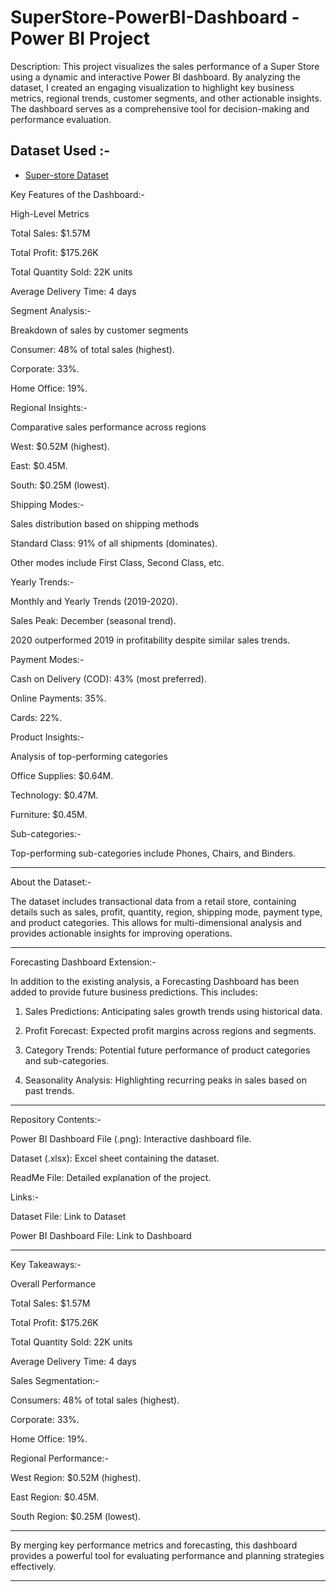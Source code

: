 # SuperStore-PowerBI-Dashboard - Power BI Project

Description: 
This project visualizes the sales performance of a Super Store using a dynamic and interactive Power BI dashboard. By analyzing the dataset, I created an engaging visualization to highlight key business metrics, regional trends, customer segments, and other actionable insights. The dashboard serves as a comprehensive tool for decision-making and performance evaluation.

## Dataset Used :- 
- <a href="https://github.com/DipanjanBasak-git/SuperStore-PowerBI-Dashboard/blob/main/SuperStore%20Sales%20DataSet.xlsx"> Super-store Dataset</a>

Key Features of the Dashboard:-

High-Level Metrics

Total Sales: $1.57M

Total Profit: $175.26K

Total Quantity Sold: 22K units

Average Delivery Time: 4 days


Segment Analysis:-

Breakdown of sales by customer segments

Consumer: 48% of total sales (highest).

Corporate: 33%.

Home Office: 19%.



Regional Insights:-

Comparative sales performance across regions

West: $0.52M (highest).

East: $0.45M.

South: $0.25M (lowest).



Shipping Modes:-

Sales distribution based on shipping methods

Standard Class: 91% of all shipments (dominates).

Other modes include First Class, Second Class, etc.



Yearly Trends:-

Monthly and Yearly Trends (2019-2020).

Sales Peak: December (seasonal trend).

2020 outperformed 2019 in profitability despite similar sales trends.



Payment Modes:-

Cash on Delivery (COD): 43% (most preferred).

Online Payments: 35%.

Cards: 22%.


Product Insights:-

Analysis of top-performing categories

Office Supplies: $0.64M.

Technology: $0.47M.

Furniture: $0.45M.


Sub-categories:-

Top-performing sub-categories include Phones, Chairs, and Binders.




---

About the Dataset:-

The dataset includes transactional data from a retail store, containing details such as sales, profit, quantity, region, shipping mode, payment type, and product categories. This allows for multi-dimensional analysis and provides actionable insights for improving operations.


---

Forecasting Dashboard Extension:-

In addition to the existing analysis, a Forecasting Dashboard has been added to provide future business predictions. This includes:

1. Sales Predictions: Anticipating sales growth trends using historical data.


2. Profit Forecast: Expected profit margins across regions and segments.


3. Category Trends: Potential future performance of product categories and sub-categories.


4. Seasonality Analysis: Highlighting recurring peaks in sales based on past trends.




---

Repository Contents:-

Power BI Dashboard File (.png): Interactive dashboard file.

Dataset (.xlsx): Excel sheet containing the dataset.

ReadMe File: Detailed explanation of the project.


Links:-

Dataset File: Link to Dataset

Power BI Dashboard File: Link to Dashboard



---

Key Takeaways:-

Overall Performance

Total Sales: $1.57M

Total Profit: $175.26K

Total Quantity Sold: 22K units

Average Delivery Time: 4 days


Sales Segmentation:-

Consumers: 48% of total sales (highest).

Corporate: 33%.

Home Office: 19%.


Regional Performance:-

West Region: $0.52M (highest).

East Region: $0.45M.

South Region: $0.25M (lowest).



---

By merging key performance metrics and forecasting, this dashboard provides a powerful tool for evaluating performance and planning strategies effectively.


---
